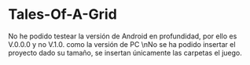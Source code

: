 # Tales-Of-A-Grid
No he podido testear la versión de Android en profundidad, por ello es V.0.0.0 y no V.1.0. como la versión de PC
\nNo se ha podido insertar el proyecto dado su tamaño, se insertan únicamente las carpetas el juego.
